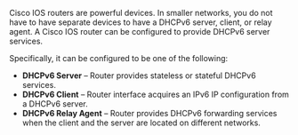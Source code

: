 Cisco IOS routers are powerful devices. In smaller networks, you do not have to have separate devices to have a DHCPv6 server, client, or relay agent. A Cisco IOS router can be configured to provide DHCPv6 server services.

Specifically, it can be configured to be one of the following:

- **DHCPv6 Server** – Router provides stateless or stateful DHCPv6 services.
- **DHCPv6 Client** – Router interface acquires an IPv6 IP configuration from a DHCPv6 server.
- **DHCPv6 Relay Agent** – Router provides DHCPv6 forwarding services when the client and the server are located on different networks.